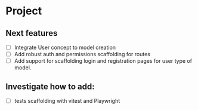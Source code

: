 # Project

## Next features

- [ ] Integrate User concept to model creation
- [ ] Add robust auth and permissions scaffolding for routes
- [ ] Add support for scaffolding login and registration pages for user type of model.

## Investigate how to add:

-[ ] tests scaffolding with vitest and Playwright
